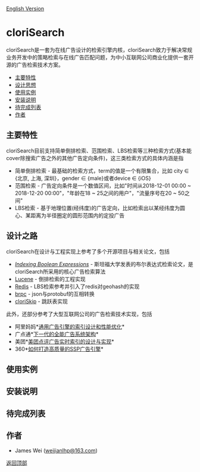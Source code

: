 [English Version](README.md)

cloriSearch<div id="top"></div>
==========

cloriSearch是一套为在线广告设计的检索引擎内核，cloriSearch致力于解决常规业务开发中的策略检索与在线广告匹配问题，为中小互联网公司商业化提供一套开源的广告检索技术方案。

* [主要特性](#features)
* [设计思想](#design)
* [使用实例](#usage)
* [安装说明](#install)
* [待完成列表](#todo)
* [作者](#authors)

## 主要特性<div id="features"></div>

cloriSearch目前支持简单倒排检索、范围检索、LBS检索等三种检索方式(基本能cover除搜索广告之外的其他广告定向条件)，这三类检索方式的具体内涵是指

* 简单倒排检索 - 最基础的检索方式，term的值是一个有限集合，比如 city ∈ {北京, 上海, 深圳}，gender ∈ {male}或者device ∈ {iOS}
* 范围检索 - 广告定向条件是一个数值区间，比如"时间从2018-12-01 00:00 ~ 2018-12-20 00:00"，"年龄在18 ~ 25之间的用户"，"流量序号在20 ~ 50之间"
* LBS检索 - 基于地理位置(经纬度)的广告定向，比如检索出以某经纬度为圆心、某距离为半径圈定的圆形范围内的定投广告

## 设计之路<div id="design"></div>

cloriSearch在设计与工程实现上参考了多个开源项目与相关论文，包括

* *[Indexing Boolean Expressions](http://theory.stanford.edu/~sergei/papers/vldb09-indexing.pdf)* - 斯坦福大学发表的布尔表达式检索论文，是cloriSearch所采用的核心广告检索算法
* [Lucene](http://lucene.apache.org/) - 倒排检索的工程实现 
* [Redis](https://github.com/antirez/redis.git) - LBS检索参考并引入了redis对geohash的实现
* [brpc](https://github.com/brpc/brpc.git) - json与protobuf的互相转换
* [cloriSkip](https://github.com/shpilu/cloriSkip.git) - 跳跃表实现

此外，还部分参考了大型互联网公司的广告检索技术实现，包括

* 阿里妈妈*[通用广告引擎的索引设计和性能优化](http://60.205.189.117/%E9%80%9A%E7%94%A8%E5%B9%BF%E5%91%8A%E5%BC%95%E6%93%8E%E7%9A%84%E7%B4%A2%E5%BC%95%E8%AE%BE%E8%AE%A1%E5%92%8C%E6%80%A7%E8%83%BD%E4%BC%98%E5%8C%96.pdf)* 
* 广点通*[下一代的全能广告系统架构](http://djt.qq.com/article/view/1556)*
* 美团*[美团点评广告实时索引的设计与实现](https://blog.csdn.net/MeituanTech/article/details/80415658)*
* 360*[如何打造高质量的SSP广告引擎](https://blog.csdn.net/ZVAyIVqt0UFji/article/details/78934524)*

## 使用实例<div id="usage"></div>


## 安装说明<div id="install"></div>


## 待完成列表

## 作者 <div id="authors"></div>

* James Wei (weijianlhp@163.com)   

[返回顶部](#top)

